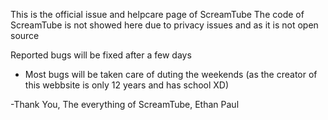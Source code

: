 This is the official issue and helpcare page of ScreamTube
The code of ScreamTube is not showed here due to privacy issues and as it is not open source

Reported bugs will be fixed after a few days
- Most bugs will be taken care of duting the weekends (as the creator of this webbsite is only 12 years and has school XD)

-Thank You,
The everything of ScreamTube,
Ethan Paul
